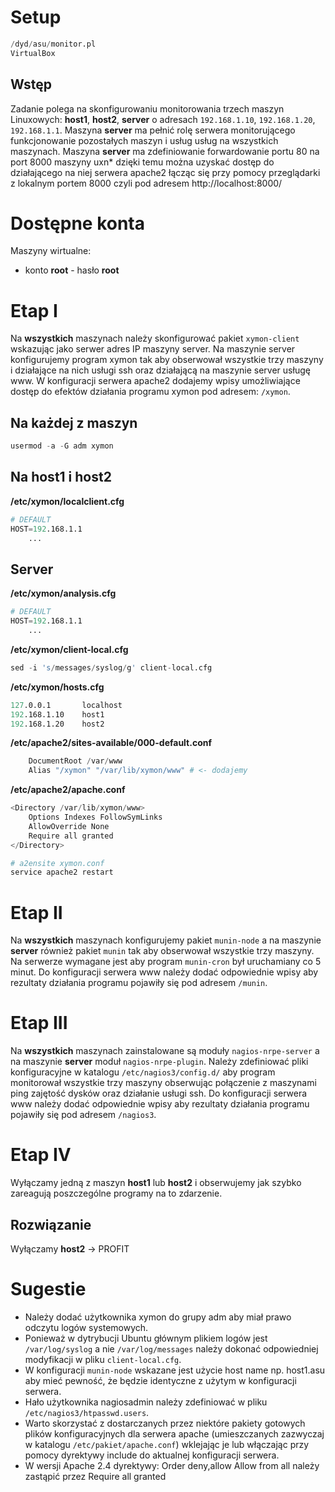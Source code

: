 # Setup

```s
/dyd/asu/monitor.pl
VirtualBox
```

## Wstęp

Zadanie polega na skonfigurowaniu monitorowania trzech maszyn Linuxowych: **host1**, **host2**, **server** o adresach `192.168.1.10`, `192.168.1.20`, `192.168.1.1`. Maszyna **server** ma pełnić rolę serwera monitorującego funkcjonowanie pozostałych maszyn i usług usług na wszystkich maszynach. Maszyna **server** ma zdefiniowanie forwardowanie portu 80 na port 8000 maszyny uxn* dzięki temu można uzyskać dostęp do działającego na niej serwera apache2 łącząc się przy pomocy przeglądarki z lokalnym portem 8000 czyli pod adresem http://localhost:8000/

# Dostępne konta

Maszyny wirtualne:
- konto **root** - hasło **root**


# Etap I

Na **wszystkich** maszynach należy skonfigurować pakiet `xymon-client` wskazując jako serwer adres IP maszyny server. Na maszynie server konfigurujemy program xymon tak aby obserwował wszystkie trzy maszyny i działające na nich usługi ssh oraz działającą na maszynie server usługę www. W konfiguracji serwera apache2 dodajemy wpisy umożliwiające dostęp do efektów działania programu xymon pod adresem: `/xymon`.

## Na każdej z maszyn

```s
usermod -a -G adm xymon
```

## Na host1 i host2

**/etc/xymon/localclient.cfg**
```s
# DEFAULT
HOST=192.168.1.1
    ...
```

## Server

**/etc/xymon/analysis.cfg**
```s
# DEFAULT
HOST=192.168.1.1
    ...
```

**/etc/xymon/client-local.cfg**
```s
sed -i 's/messages/syslog/g' client-local.cfg
```

**/etc/xymon/hosts.cfg**
```s
127.0.0.1       localhost
192.168.1.10    host1
192.168.1.20    host2
```

**/etc/apache2/sites-available/000-default.conf**
```s
    DocumentRoot /var/www
    Alias "/xymon" "/var/lib/xymon/www" # <- dodajemy
```

**/etc/apache2/apache.conf**
```s
<Directory /var/lib/xymon/www>
    Options Indexes FollowSymLinks
    AllowOverride None
    Require all granted
</Directory>
```


```s
# a2ensite xymon.conf
service apache2 restart
```

# Etap II

Na **wszystkich** maszynach konfigurujemy pakiet `munin-node` a na maszynie **server** również pakiet `munin` tak aby obserwował wszystkie trzy maszyny. Na serwerze wymagane jest aby program `munin-cron` był uruchamiany co 5 minut. Do konfiguracji serwera www należy dodać odpowiednie wpisy aby rezultaty działania programu pojawiły się pod adresem `/munin`.

# Etap III

Na **wszystkich** maszynach zainstalowane są moduły `nagios-nrpe-server` a na maszynie **server** moduł `nagios-nrpe-plugin`. Należy zdefiniować pliki konfiguracyjne w katalogu `/etc/nagios3/config.d/` aby program monitorował wszystkie trzy maszyny obserwując połączenie z maszynami ping zajętość dysków oraz działanie usługi ssh. Do konfiguracji serwera www należy dodać odpowiednie wpisy aby rezultaty działania programu pojawiły się pod adresem `/nagios3`.

# Etap IV

Wyłączamy jedną z maszyn **host1** lub **host2** i obserwujemy jak szybko zareagują poszczególne programy na to zdarzenie.

## Rozwiązanie

Wyłączamy **host2** -> PROFIT

# Sugestie
- Należy dodać użytkownika xymon do grupy adm aby miał prawo odczytu logów systemowych.
- Ponieważ w dytrybucji Ubuntu głównym plikiem logów jest `/var/log/syslog` a nie `/var/log/messages` należy dokonać odpowiedniej modyfikacji w pliku `client-local.cfg`.
- W konfiguracji `munin-node` wskazane jest użycie host name np. host1.asu aby mieć pewność, że będzie identyczne z użytym w konfiguracji serwera.
- Hało użytkownika nagiosadmin należy zdefiniować w pliku `/etc/nagios3/htpasswd.users`.
- Warto skorzystać z dostarczanych przez niektóre pakiety gotowych plików konfiguracyjnych dla serwera apache (umieszczanych zazwyczaj w katalogu `/etc/pakiet/apache.conf`) wklejając je lub włączając przy pomocy dyrektywy include do aktualnej konfiguracji serwera.
- W wersji Apache 2.4 dyrektywy: Order deny,allow Allow from all należy zastąpić przez Require all granted
